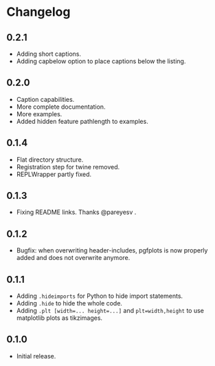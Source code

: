 # Changelog

## 0.2.1

- Adding short captions.
- Adding capbelow option to place captions below the listing.


## 0.2.0

- Caption capabilities.
- More complete documentation.
- More examples.
- Added hidden feature pathlength to examples.


## 0.1.4

- Flat directory structure.
- Registration step for twine removed.
- REPLWrapper partly fixed.


## 0.1.3

- Fixing README links. Thanks @pareyesv .


## 0.1.2

- Bugfix: when overwriting header-includes, pgfplots is now properly added and does not overwrite anymore.


## 0.1.1

- Adding `.hideimports` for Python to hide import statements.
- Adding `.hide` to hide the whole code.
- Adding `.plt [width=... height=...]` and `plt=width,height` to use matplotlib
  plots as tikzimages.


## 0.1.0

- Initial release.
